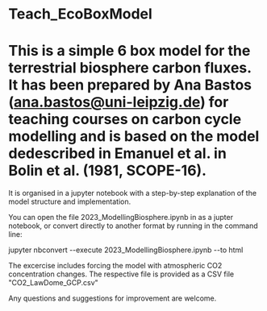 # Teach_EcoBoxModel
# This is a simple 6 box model for the terrestrial biosphere carbon fluxes. It has been prepared by Ana Bastos (ana.bastos@uni-leipzig.de) for teaching courses on carbon cycle modelling and is based on the model dedescribed in Emanuel et al. in Bolin et al. (1981, SCOPE-16).

It is organised in a jupyter notebook with a step-by-step explanation of the model structure and implementation. 

You can open the file 2023_ModellingBiosphere.ipynb in as a jupter notebook, or convert directly to another format by running in the command line:

jupyter nbconvert --execute 2023_ModellingBiosphere.ipynb --to html


The excercise includes forcing the model with atmospheric CO2 concentration changes. The respective file is provided as a CSV file "CO2_LawDome_GCP.csv"


Any questions and suggestions for improvement are welcome.
